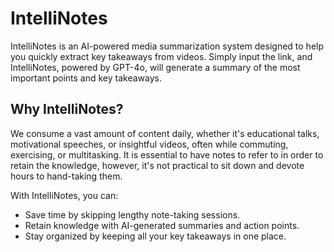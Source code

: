 # IntelliNotes

IntelliNotes is an AI-powered media summarization system designed to help you quickly extract key takeaways from videos. Simply input the link, and IntelliNotes, powered by GPT-4o, will generate a summary of the most important points and key takeaways.

## Why IntelliNotes?

We consume a vast amount of content daily, whether it's educational talks, motivational speeches, or insightful videos, often while commuting, exercising, or multitasking. It is essential to have notes to refer to in order to retain the knowledge, however, it's not practical to sit down and devote hours to hand-taking them.

With IntelliNotes, you can:

- Save time by skipping lengthy note-taking sessions.
- Retain knowledge with AI-generated summaries and action points.
- Stay organized by keeping all your key takeaways in one place.
